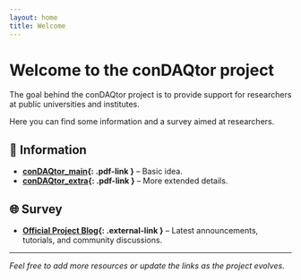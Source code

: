 ```yaml
---
layout: home
title: Welcome
---
```


# Welcome to the conDAQtor project

The goal behind the conDAQtor project is to provide support for researchers at public
universities and institutes. 

Here you can find some information and a survey aimed at researchers.

## 📄 Information

- **[conDAQtor_main](files/conDAQtor_main.pdf){: .pdf-link }** – Basic idea.
- **[conDAQtor_extra](files/conDAQtor_extra.pdf){: .pdf-link }** – More extended details.

## 🌐 Survey
- **[Official Project Blog](https://forms.gle/NLs4aToFRWEDVoCq7){: .external-link }** – Latest announcements, tutorials, and community discussions.

---

*Feel free to add more resources or update the links as the project evolves.*  